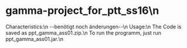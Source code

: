 # gamma-project_for_ptt_ss16\n
Characteristics:\n
--benötigt noch änderungen--\n
Usage:\n
  The Code is saved as ppt_gamma_ass01.zip.\n
  To run the programm, just run ppt_gamma_ass01.jar.\n
